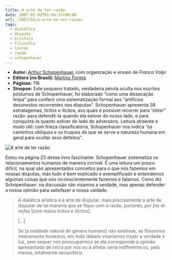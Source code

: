 ```yaml
---
title: A arte de ter razão
date: 2007-02-02T01:04:37+00:00
url: /2007/02/a-arte-de-ter-razao/
tags:
  - dialética
  - disputa
  - erística
  - filosofia
  - livros
  - razão
  - schopenhauer
---
```


- **Autor:** [Arthur Schopenhauer][1], com organização e ensaio de _Franco Volpi_
- **Editora (no Brasil):** [Martins Fontes][2]
- **Páginas:** 116
- **Sinopse:** Este pequeno tratado, verdadeira pérola oculta nos escritos póstumos de Schopenhauer, foi elaborado “como uma dissecação limpa” para conferir uma sistematização formal aos “artifícios desonestos recorrentes nas disputas”. Schopenhauer apresenta 38 estratagemas, lícitos e ilícitos, aos quais é possível recorrer para “obter” razão: para defendê-la quando ela estiver do nosso lado, e para conquistá-la quanto estiver do lado do adversário. Leitura atraente e muito útil: com frieza classificatória, Schopenhauer nos indica “os caminhos oblíquos e os truques de que se serve a natureza humana em geral para ocultar seus defeitos”.

![A arte de ter razão](/wp-content/uploads/2007/02/8533621124.jpg)

Estou na página 23 desse livro fascinante. Schopenhauer sistematiza os relacionamentos humanos de maneira incrível. É uma leitura um pouco difícil, na qual são apresentados conceitos para o que nós fazemos em nossas disputas, mas tudo é bem explicado e exemplificado e entendemos algumas coisas que nós inconscientemente fazemos e falamos. Como diz Schopenhauer: na discussão não visamos a verdade, mas apenas defender a nossa opinião para satisfazer a nossa vaidade.

> A dialética erística é a arte de disputar, mais precisamente a arte de disputar de tal maneira que se fique com a razão, portanto, _per fas et nefas_ [com meios lícitos e ilícitos].
>
> […]
>
> Se [a maldade natural do gênero humano] não existisse, se fôssemos inteiramente honestos, em todo debate visaríamos trazer a verdade à luz, sem sequer nos preocuparmos se ela corresponde à opinião apresentada de início por nós ou à alheia: seria indiferente ou, pelo menos, totalmente secundário.

[1]: http://pt.wikipedia.org/wiki/Arthur_Schopenhauer
[2]: http://www.martinsfontes.com.br/
